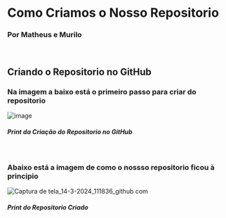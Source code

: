 <h1>Como Criamos o Nosso Repositorio</h1>
<h3>Por Matheus e Murilo</h3>
<br>
<h2>Criando o Repositorio no GitHub</h2>
<h3>Na imagem a baixo está o primeiro passo para criar do repositorio</h3>

![image](https://github.com/MatheusHenriqueGCampos/ExemploSoma/assets/160675046/8ead05b2-eda9-4349-942a-cefad0d62b53)
<h5>Print da Criação do Repositorio no GitHub</h5>
<br>

<h3>Abaixo está a imagem de como  o nossso repositorio ficou à principio</h3>

![Captura de tela_14-3-2024_111836_github com](https://github.com/MatheusHenriqueGCampos/ExemploSoma/assets/160675046/0f00085a-7376-4df1-a41a-44bbd3e8ff66)
<h5>Print do Repositorio Criado</h5>

